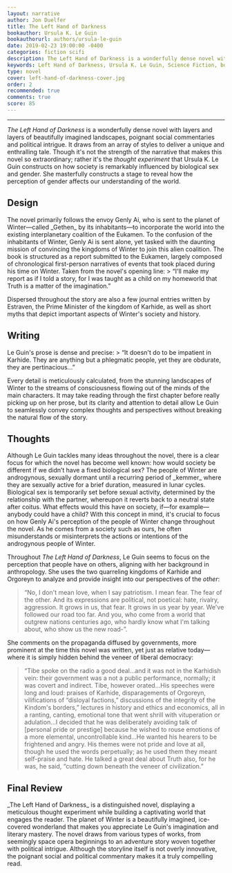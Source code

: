 ```yaml
---
layout: narrative
author: Jon Duelfer
title: The Left Hand of Darkness
bookauthor: Ursula K. Le Guin
bookauthorurl: authors/ursula-le-guin
date: 2019-02-23 19:00:00 -0400
categories: fiction scifi
description: The Left Hand of Darkness is a wonderfully dense novel with layers and layers of beautifully imaginative landscapes, poignant social commentaries and political intrigue.
keywords: Left Hand of Darkness, Ursula K. Le Guin, Science Fiction, book, review
type: novel
cover: left-hand-of-darkness-cover.jpg
order: 2
recommended: true
comments: true
score: 85
---
```

<hr/>

_The Left Hand of Darkness_ is a wonderfully dense novel with layers and layers of beautifully imagined landscapes, poignant social commentaries and political intrigue. It draws from an array of styles to deliver a unique and enthralling tale. Though it's not the strength of the narrative that makes this novel so extraordinary; rather it's the _thought experiment_ that Ursula K. Le Guin constructs on how society is remarkably influenced by biological sex and gender. She masterfully constructs a stage to reveal how the perception of gender affects our understanding of the world.

<h2><strong>Design</strong></h2>
The novel primarily follows the envoy Genly Ai, who is sent to the planet of Winter—called _Gethen_ by its inhabitants—to incorporate the world into the existing interplanetary coalition of the Eukamen. To the confusion of the inhabitants of Winter, Genly Ai is sent alone, yet tasked with the daunting mission of convincing the kingdoms of Winter to join this alien coalition. The book is structured as a report submitted to the Eukamen, largely composed of chronological first-person narratives of events that took placed during his time on Winter. Taken from the novel's opening line:
> “I'll make my report as if I told a story, for I was taught as a child on my homeworld that Truth is a matter of the imagination.”

Dispersed throughout the story are also a few journal entries written by Estraven, the Prime Minister of the kingdom of Karhide, as well as short myths that depict important aspects of Winter's society and history.

<h2><strong>Writing</strong></h2>
Le Guin's prose is dense and precise:
> “It doesn't do to be impatient in Karhide. They are anything but a phlegmatic people, yet they are obdurate, they are pertinacious...”

Every detail is meticulously calculated, from the stunning landscapes of Winter to the streams of consciousness flowing out of the minds of the main characters. It may take reading through the first chapter before really picking up on her prose, but its clarity and attention to detail allow Le Guin to seamlessly convey complex thoughts and perspectives without breaking the natural flow of the story.

<h2><strong>Thoughts</strong></h2>
Although Le Guin tackles many ideas throughout the novel, there is a clear focus for which the novel has become well known: how would society be different if we didn’t have a fixed biological sex? The people of Winter are androgynous, sexually dormant until a recurring period of _kemmer_ where they are sexually active for a brief duration, measured in lunar cycles. Biological sex is temporarily set before sexual activity, determined by the relationship with the partner, whereupon it reverts back to a neutral state after coitus. What effects would this have on society, if—for example—anybody could have a child? With this concept in mind, it's crucial to focus on how Genly Ai's perception of the people of Winter change throughout the novel. As he comes from a society such as ours, he often misunderstands or misinterprets the actions or intentions of the androgynous people of Winter.

Throughout _The Left Hand of Darkness_, Le Guin seems to focus on the perception that people have on others, aligning with her background in anthropology. She uses the two quarreling kingdoms of Karhide and Orgoreyn to analyze and provide insight into our perspectives of the _other_:
> “No, I don't mean love, when I say patriotism. I mean fear. The fear of the other. And its expressions are political, not poetical: hate, rivalry, aggression. It grows in us, that fear. It grows in us year by year. We've followed our road too far. And you, who come from a world that outgrew nations centuries ago, who hardly know what I'm talking about, who show us the new road-”.

She comments on the propaganda diffused by governments, more prominent at the time this novel was written, yet just as relative today—where it is simply hidden behind the veneer of liberal democracy:
> “Tibe spoke on the radio a good deal...and it was not in the Karhidish vein: their government was a not a public performance, normally; it was covert and indirect. Tibe, however orated...His speeches were long and loud: praises of Karhide, disparagements of Orgoreyn, vilifications of “disloyal factions,” discussions of the integrity of the Kindom's borders,” lectures in history and ethics and economics, all in a ranting, canting, emotional tone that went shrill with vituperation or adulation...I decided that he was deliberately avoiding talk of [personal pride or prestige] because he wished to rouse emotions of a more elemental, uncontrollable kind...He wanted his hearers to be frightened and angry. His themes were not pride and love at all, though he used the words perpetually; as he used them they meant self-praise and hate. He talked a great deal about Truth also, for he was, he said, “cutting down beneath the veneer of civilization.”

<h2><strong>Final Review</strong></h2>
_The Left Hand of Darkness_ is a distinguished novel, displaying a meticulous thought experiment while building a captivating world that engages the reader. The planet of Winter is a beautifully imagined, ice-covered wonderland that makes you appreciate Le Guin's imagination and literary mastery. The novel draws from various types of works, from seemingly space opera beginnings to an adventure story woven together with political intrigue. Although the storyline itself is not overly innovative, the poignant social and political commentary makes it a truly compelling read.
